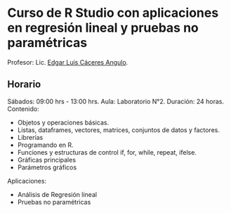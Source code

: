 # Curso de R Studio con aplicaciones en regresión lineal y pruebas no paramétricas

Profesor: Lic. [Edgar Luis Cáceres Angulo](mailto:prof.edgarcaceres@gmail.com).

## Horario

Sábados: 09:00 hrs - 13:00 hrs.
Aula: Laboratorio N°2.
Duración: 24 horas.
Contenido:

- Objetos y operaciones básicas.
- Listas, dataframes, vectores, matrices, conjuntos de datos y factores.
- Librerías
- Programando en R.
- Funciones y estructuras de control if, for, while, repeat, ifelse.
- Gráficas principales
- Parámetros gráficos

Aplicaciones:

- Análisis de Regresión lineal
- Pruebas no paramétricas
